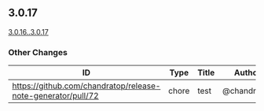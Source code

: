 <!-- Release notes generated using automated workflow -->

## 3.0.17
[3.0.16..3.0.17](https://github.com/chandratop/release-note-generation-demo/compare/3.0.16..3.0.17)
<!--- feat body end -->
<!--- break body end -->
<!--- sop body end -->

</details>
<!--- other header start -->

### Other Changes
<!--- other header end -->
<!--- other body start -->
| ID | Type | Title | Author | JIRA |
| -------------- | -------------- | -------------- | -------------- | -------------- |
| https://github.com/chandratop/release-note-generator/pull/72 | chore | test | @chandratop | N/A |
<!--- other body end -->
